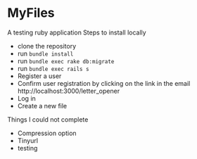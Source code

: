 # MyFiles

A testing ruby application
Steps to install locally
- clone the repository
- run `bundle install`
- run `bundle exec rake db:migrate`
- run `bundle exec rails s`
- Register a user
- Confirm user registration by clicking on the link in the email
  http://localhost:3000/letter_opener
- Log in
- Create a new file

Things I could not complete 
- Compression option
- Tinyurl
- testing